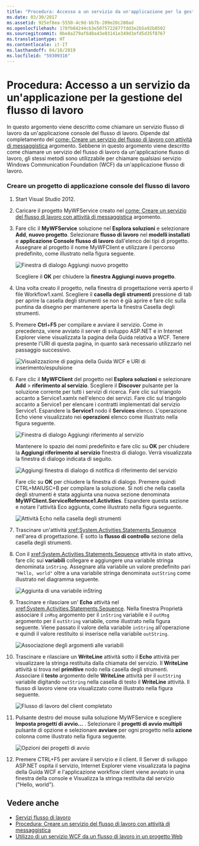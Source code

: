 ```yaml
---
title: "Procedura: Accesso a un servizio da un'applicazione per la gestione del flusso di lavoro"
ms.date: 03/30/2017
ms.assetid: 925ef8ea-5550-4c9d-bb7b-209e20c280ad
ms.openlocfilehash: 178fb04244cb3e5075722877fdd3e2b5a92b8502
ms.sourcegitcommit: 0be8a279af6d8a43e03141e349d3efd5d35f8767
ms.translationtype: HT
ms.contentlocale: it-IT
ms.lasthandoff: 04/18/2019
ms.locfileid: "59309316"
---
```

# <a name="how-to-access-a-service-from-a-workflow-application"></a>Procedura: Accesso a un servizio da un'applicazione per la gestione del flusso di lavoro
In questo argomento viene descritto come chiamare un servizio flusso di lavoro da un'applicazione console del flusso di lavoro. Dipende dal completamento del [come: Creare un servizio del flusso di lavoro con attività di messaggistica](../../../../docs/framework/wcf/feature-details/how-to-create-a-workflow-service-with-messaging-activities.md) argomento. Sebbene in questo argomento viene descritto come chiamare un servizio del flusso di lavoro da un'applicazione flusso di lavoro, gli stessi metodi sono utilizzabile per chiamare qualsiasi servizio Windows Communication Foundation (WCF) da un'applicazione flusso di lavoro.

### <a name="create-a-workflow-console-application-project"></a>Creare un progetto di applicazione console del flusso di lavoro

1. Start Visual Studio 2012.

2. Caricare il progetto MyWFService creato nel [come: Creare un servizio del flusso di lavoro con attività di messaggistica](../../../../docs/framework/wcf/feature-details/how-to-create-a-workflow-service-with-messaging-activities.md) argomento.

3. Fare clic il **MyWFService** soluzione nel **Esplora soluzioni** e selezionare **Add**, **nuovo progetto**. Selezionare **flusso di lavoro** nel **modelli installati** e **applicazione Console flusso di lavoro** dall'elenco dei tipi di progetto. Assegnare al progetto il nome MyWFClient e utilizzare il percorso predefinito, come illustrato nella figura seguente.

     ![Finestra di dialogo Aggiungi nuovo progetto](./media/how-to-access-a-service-from-a-workflow-application/add-new-project-dialog.jpg)

     Scegliere il **OK** per chiudere la **finestra Aggiungi nuovo progetto**.

4. Una volta creato il progetto, nella finestra di progettazione verrà aperto il file Workflow1.xaml. Scegliere il **casella degli strumenti** pressione di tab per aprire la casella degli strumenti se non è già aprire e fare clic sulla puntina da disegno per mantenere aperta la finestra Casella degli strumenti.

5. Premere **Ctrl**+**F5** per compilare e avviare il servizio. Come in precedenza, viene avviato il server di sviluppo ASP.NET e in Internet Explorer viene visualizzata la pagina della Guida relativa a WCF. Tenere presente l'URI di questa pagina, in quanto sarà necessario utilizzarlo nel passaggio successivo.

     ![Visualizzazione di pagina della Guida WCF e URI di inserimento/espulsione](./media/how-to-access-a-service-from-a-workflow-application/ie-wcf-help-page-uri.jpg)

6. Fare clic il **MyWFClient** del progetto nel **Esplora soluzioni** e selezionare **Add** > **riferimento al servizio**. Scegliere il **Discover** pulsante per la soluzione corrente per tutti i servizi di ricerca. Fare clic sul triangolo accanto a Service1.xamlx nell'elenco dei servizi. Fare clic sul triangolo accanto a Service1 per elencare i contratti implementati dal servizio Service1. Espandere la **Service1** nodo il **Services** elenco. L'operazione Echo viene visualizzato nei **operazioni** elenco come illustrato nella figura seguente.

     ![Finestra di dialogo Aggiungi riferimento al servizio](./media/how-to-access-a-service-from-a-workflow-application/add-service-reference.jpg)

     Mantenere lo spazio dei nomi predefinito e fare clic su **OK** per chiudere la **Aggiungi riferimento al servizio** finestra di dialogo. Verrà visualizzata la finestra di dialogo indicata di seguito.

     ![Aggiungi finestra di dialogo di notifica di riferimento del servizio](./media/how-to-access-a-service-from-a-workflow-application/add-service-reference-dialog.jpg)

     Fare clic su **OK** per chiudere la finestra di dialogo. Premere quindi CTRL+MAIUSC+B per compilare la soluzione. Si noti che nella casella degli strumenti è stata aggiunta una nuova sezione denominata **MyWFClient.ServiceReference1.Activities**. Espandere questa sezione e notare l'attività Eco aggiunta, come illustrato nella figura seguente.

     ![Attività Echo nella casella degli strumenti](./media/how-to-access-a-service-from-a-workflow-application/echo-activity-toolbox.jpg)

7. Trascinare un'attività <xref:System.Activities.Statements.Sequence> nell'area di progettazione. È sotto la **flusso di controllo** sezione della casella degli strumenti.

8. Con il <xref:System.Activities.Statements.Sequence> attività in stato attivo, fare clic sui **variabili** collegare e aggiungere una variabile stringa denominata `inString`. Assegnare alla variabile un valore predefinito pari `"Hello, world"` oltre a una variabile stringa denominata `outString` come illustrato nel diagramma seguente.

     ![Aggiunta di una variabile inString](./media/how-to-access-a-service-from-a-workflow-application/add-instring-variable.jpg)

9. Trascinare e rilasciare un' **Echo** attività nel <xref:System.Activities.Statements.Sequence>. Nella finestra Proprietà associare il `inMsg` argomento per il `inString` variabile e il `outMsg` argomento per il `outString` variabile, come illustrato nella figura seguente. Viene passato il valore della variabile `inString` all'operazione e quindi il valore restituito si inserisce nella variabile `outString`.

     ![Associazione degli argomenti alle variabili](./media/how-to-access-a-service-from-a-workflow-application/bind-arguments-variables.jpg)

10. Trascinare e rilasciare un **WriteLine** attività sotto il **Echo** attività per visualizzare la stringa restituita dalla chiamata del servizio. Il **WriteLine** attività si trova nel **primitive** nodo nella casella degli strumenti. Associare il **testo** argomento delle **WriteLine** attività per il `outString` variabile digitando `outString` nella casella di testo il **WriteLine** attività. Il flusso di lavoro viene ora visualizzato come illustrato nella figura seguente.

     ![Flusso di lavoro del client completato](./media/how-to-access-a-service-from-a-workflow-application/complete-client-workflow.jpg)

11. Pulsante destro del mouse sulla soluzione MyWFService e scegliere **Imposta progetti di avvio...** . Selezionare il **progetti di avvio multipli** pulsante di opzione e selezionare **avviare** per ogni progetto nella **azione** colonna come illustrato nella figura seguente.

     ![Opzioni dei progetti di avvio](./media/how-to-access-a-service-from-a-workflow-application/startup-project-options.jpg)

12. Premere CTRL+F5 per avviare il servizio e il client. Il Server di sviluppo ASP.NET ospita il servizio, Internet Explorer viene visualizzata la pagina della Guida WCF e l'applicazione workflow client viene avviato in una finestra della console e Visualizza la stringa restituita dal servizio ("Hello, world").

## <a name="see-also"></a>Vedere anche

- [Servizi flusso di lavoro](../../../../docs/framework/wcf/feature-details/workflow-services.md)
- [Procedura: Creare un servizio del flusso di lavoro con attività di messaggistica](../../../../docs/framework/wcf/feature-details/how-to-create-a-workflow-service-with-messaging-activities.md)
- [Utilizzo di un servizio WCF da un flusso di lavoro in un progetto Web](https://go.microsoft.com/fwlink/?LinkId=207725)
